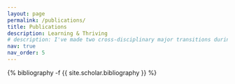 ```yaml
---
layout: page
permalink: /publications/
title: Publications
description: Learning & Thriving
# description: I've made two cross-disciplinary major transitions during past academic journey. The first was from Management Science to Computer Science, which is during the third year of my undergraduate education. The second was from Computer Science to the application of Cell Biology, the field that I'm currently working on. Although transition normally means painful as it requires considerable time and effort to start from scratch, I retrospectively enjoy the process to explore my research insterets. As I've been accumulating substantial knowledge in these fields, my research papers are now well on their way
nav: true
nav_order: 5
---
```

<!-- _pages/publications.md -->
<div class="publications">

{% bibliography -f {{ site.scholar.bibliography }} %}

</div>
